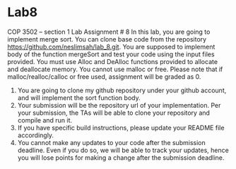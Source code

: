 # Lab8
COP 3502 – section 1
Lab Assignment # 8
In this lab, you are going to implement merge sort.
You can clone base code from the repository https://github.com/neslimsah/lab_8.git. You are supposed
to implement body of the function mergeSort and test your code using the input files provided. You
must use Alloc and DeAlloc functions provided to allocate and deallocate memory. You cannot use
malloc or free. Please note that if malloc/realloc/calloc or free used, assignment will be graded as 0.
1. You are going to clone my github repository under your github account, and will implement the
sort function body.
2. Your submission will be the repository url of your implementation. Per your submission, the TAs
will be able to clone your repository and compile and run it.
3. If you have specific build instructions, please update your README file accordingly.
4. You cannot make any updates to your code after the submission deadline. Even if you do so, we
will be able to track your updates, hence you will lose points for making a change after the
submission deadline.
